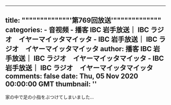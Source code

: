 
---
title: """""""""""""'第769回放送'"""""""""""""
categories: 
    - 音视频
    - 播客 IBC 岩手放送｜ IBC ラジオ　イヤーマイッタマイッタ - IBC 岩手放送｜ IBC ラジオ　イヤーマイッタマイッタ
author: 播客 IBC 岩手放送｜ IBC ラジオ　イヤーマイッタマイッタ - IBC 岩手放送｜ IBC ラジオ　イヤーマイッタマイッタ
comments: false
date: Thu, 05 Nov 2020 00:00:00 GMT
thumbnail: ''
---

<div>   
家の中で足の小指をぶつけてしまいました...  
</div>
            